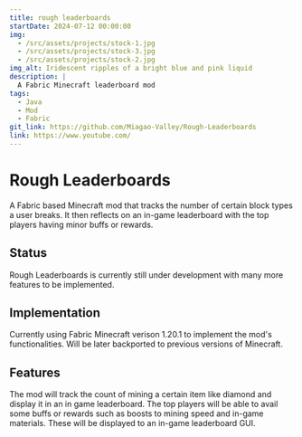 ```yaml
---
title: rough leaderboards
startDate: 2024-07-12 00:00:00
img:
  - /src/assets/projects/stock-1.jpg
  - /src/assets/projects/stock-3.jpg
  - /src/assets/projects/stock-2.jpg
img_alt: Iridescent ripples of a bright blue and pink liquid
description: |
  A Fabric Minecraft leaderboard mod
tags:
  - Java
  - Mod
  - Fabric
git_link: https://github.com/Miagao-Valley/Rough-Leaderboards
link: https://www.youtube.com/
---
```


# Rough Leaderboards

A Fabric based Minecraft mod that tracks the number of certain block types a user breaks. It then reflects on an in-game leaderboard with the top players having minor buffs or rewards.

## Status

Rough Leaderboards is currently still under development with many more features to be implemented.


## Implementation

Currently using Fabric Minecraft verison 1.20.1 to implement the mod's functionalities. Will be later backported to previous versions of Minecraft.


## Features

The mod will track the count of mining a certain item like diamond and display it in an in game leaderboard. The top players will be able to avail some buffs or rewards such as boosts to mining speed and in-game materials. These will be displayed to an in-game leaderboard GUI.

